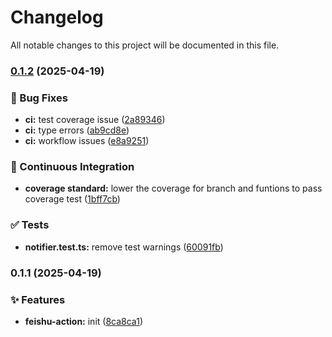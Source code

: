 # Changelog

All notable changes to this project will be documented in this file.

### [0.1.2](https://github.com/azurepwq/feishu-action/compare/v0.1.1...v0.1.2) (2025-04-19)


### 🐛 Bug Fixes

* **ci:** test coverage issue ([2a89346](https://github.com/azurepwq/feishu-action/commit/2a893460d840407a12f2263874ac7ce19d9d4d3e))
* **ci:** type errors ([ab9cd8e](https://github.com/azurepwq/feishu-action/commit/ab9cd8e65cefb86dacbcb0ae2af5d38458c02ee2))
* **ci:** workflow issues ([e8a9251](https://github.com/azurepwq/feishu-action/commit/e8a92517f02f5dd9a2cc0ff524572a5df28c5248))


### 🔧 Continuous Integration

* **coverage standard:** lower the coverage for branch and funtions to pass coverage test ([1bff7cb](https://github.com/azurepwq/feishu-action/commit/1bff7cb30ab1f9deea045386b2dbb092f5f37446))


### ✅ Tests

* **notifier.test.ts:** remove test warnings ([60091fb](https://github.com/azurepwq/feishu-action/commit/60091fb281a1cfbfa0189eda61bf56e4d2e6223a))

### 0.1.1 (2025-04-19)


### ✨ Features

* **feishu-action:** init ([8ca8ca1](https://github.com/azurepwq/feishu-action/commit/8ca8ca12633cdf5496ddfb2f2f1ddc0972e11599))
